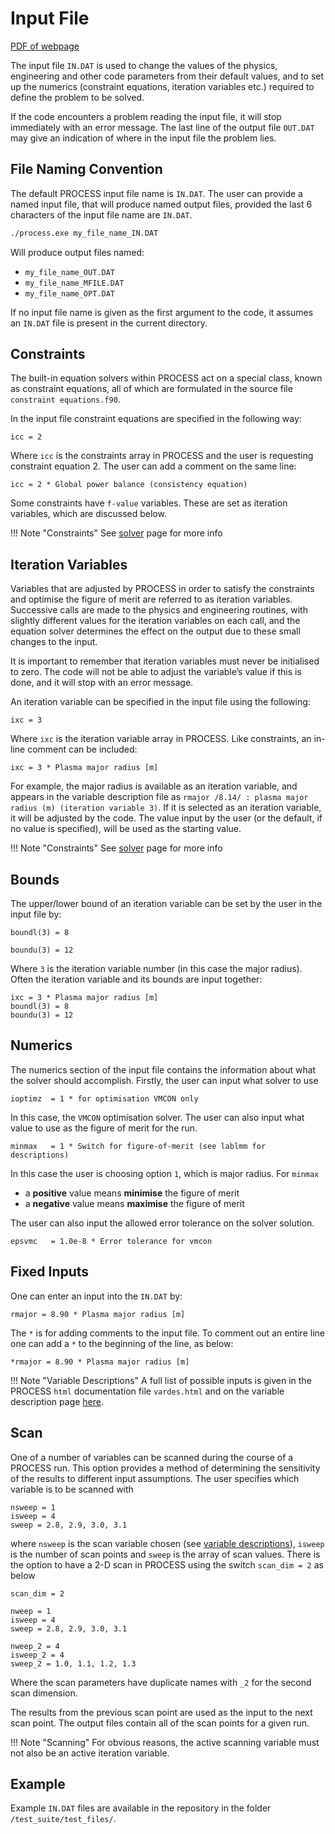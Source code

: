 # Input File

[PDF of webpage](../pdf/input-guide.pdf)

The input file `IN.DAT` is used to change the values of the physics, engineering 
and other code parameters from their default values, and to set up the numerics 
(constraint equations, iteration variables etc.) required to define the problem 
to be solved. 

If the code encounters a problem reading the input file, it will stop immediately 
with an error message. The last line of the output file `OUT.DAT` may give an 
indication of where in the input file the problem lies.

## File Naming Convention

The default PROCESS input file name is `IN.DAT`. The user can provide a named 
input file, that will produce named output files, provided the last 6 characters 
of the input file name are `IN.DAT`.

```bash
./process.exe my_file_name_IN.DAT
```

Will produce output files named:

- `my_file_name_OUT.DAT`
- `my_file_name_MFILE.DAT`
- `my_file_name_OPT.DAT`

If no input file name is given as the first argument to the code, it assumes an 
`IN.DAT` file is present in the current directory.

## Constraints

The built-in equation solvers within PROCESS act on a special class, known as constraint 
equations, all of which are formulated in the source file `constraint equations.f90`. 

In the input file constraint equations are specified in the following way:

```
icc = 2 
```

Where `icc` is the constraints array in PROCESS and the user is requesting constraint 
equation 2. The user can add a comment on the same line:

```
icc = 2 * Global power balance (consistency equation)
```

Some constraints have `f-value` variables. These are set as iteration variables, 
which are discussed below.

!!! Note "Constraints"
    See [solver](../solver/solver-guide.md) page for more info

## Iteration Variables

Variables that are adjusted by PROCESS in order to satisfy the constraints and 
optimise the figure of merit are referred to as iteration variables. Successive calls 
are made to the physics and engineering routines, with slightly different values for 
the iteration variables on each call, and the equation solver determines the effect on the 
output due to these small changes to the input.

It is important to remember that iteration variables must never be initialised to zero. 
The code will not be able to adjust the variable’s value if this is done, and it will 
stop with an error message.

An iteration variable can be specified in the input file using the following:

```
ixc = 3
```

Where `ixc` is the iteration variable array in PROCESS. Like constraints, an in-line comment
can be included:

```
ixc = 3 * Plasma major radius [m]
```

For example, the major radius is available as an iteration variable, and appears in the variable
description file as `rmajor /8.14/ : plasma major radius (m) (iteration variable 3)`. If it
is selected as an iteration variable, it will be adjusted by the code. The value input by the user (or
the default, if no value is specified), will be used as the starting value.

!!! Note "Constraints"
    See [solver](../solver/solver-guide.md) page for more info

## Bounds

The upper/lower bound of an iteration variable can be set by the user in the input file by:

```
boundl(3) = 8 

boundu(3) = 12
```

Where `3` is the iteration variable number (in this case the major radius). Often the iteration
variable and its bounds are input together:

```
ixc = 3 * Plasma major radius [m]
boundl(3) = 8
boundu(3) = 12
```

## Numerics

The numerics section of the input file contains the information about what the solver 
should accomplish. Firstly, the user can input what solver to use

```
ioptimz  = 1 * for optimisation VMCON only
```

In this case, the `VMCON` optimisation solver. The user can also input what value 
to use as the figure of merit for the run.

```
minmax   = 1 * Switch for figure-of-merit (see lablmm for descriptions)
```

In this case the user is choosing option `1`, which is major radius. For `minmax`

* a **positive** value means **minimise** the figure of merit
* a **negative** value means **maximise** the figure of merit

The user can also input the allowed error tolerance on the solver solution.

```
epsvmc   = 1.0e-8 * Error tolerance for vmcon
```

## Fixed Inputs

One can enter an input into the `IN.DAT` by:

```
rmajor = 8.90 * Plasma major radius [m]
```

The `*` is for adding comments to the input file. To comment out an entire line 
one can add a `*` to the beginning of the line, as below:

```
*rmajor = 8.90 * Plasma major radius [m]
```

!!! Note "Variable Descriptions"
    A full list of possible inputs is given in the PROCESS `html` documentation 
    file `vardes.html` and on the variable description page [here](../vardes.md).

## Scan

One of a number of variables can be scanned during the course of a PROCESS
run. This option provides a method of determining the sensitivity of the
results to different input assumptions. The user specifies which variable is
to be scanned with

```
nsweep = 1 
isweep = 4
sweep = 2.8, 2.9, 3.0, 3.1
```

where `nsweep` is the scan variable chosen (see [variable descriptions](../vardes.md)),
`isweep` is the number of scan points and `sweep` is the array of scan values. There 
is the option to have a 2-D scan in PROCESS using the switch `scan_dim = 2` as below

```
scan_dim = 2

nweep = 1
isweep = 4
sweep = 2.8, 2.9, 3.0, 3.1

nweep_2 = 4
isweep_2 = 4
sweep_2 = 1.0, 1.1, 1.2, 1.3
```

Where the scan parameters have duplicate names with `_2` for the second scan 
dimension.

The results from the previous scan point are used as the input to the next
scan point. The output files contain all of the scan points for a given run.

!!! Note "Scanning"
    For obvious reasons, the active scanning variable must not also be an active
    iteration variable.

## Example

Example `IN.DAT` files are available in the repository in the 
folder `/test_suite/test_files/`.
